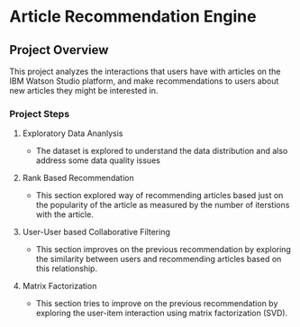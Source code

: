 # Article Recommendation Engine

## Project Overview

This project analyzes the interactions that users have with articles on the IBM Watson Studio platform, and make recommendations to users about new articles they might be interested in.

### Project Steps

1. Exploratory Data Ananlysis
   - The dataset is explored to understand the data distribution and also address some data quality issues

2. Rank Based Recommendation
   - This section explored way of recommending articles based just on the popularity of the article as measured 
     by the number of iterstions with the article.

3. User-User based Collaborative Filtering
   - This section improves on the previous recommendation by exploring the similarity between users and recommending
     articles based on this relationship.

4. Matrix Factorization
   - This section tries to improve on the previous recommendation by exploring the user-item interaction using 
     matrix factorization (SVD).

     